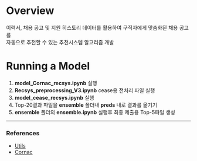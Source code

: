 # Overview

이력서, 채용 공고 및 지원 히스토리 데이터를 활용하여 구직자에게 맞춤화된 채용 공고를  
자동으로 추천할 수 있는 추천시스템 알고리즘 개발

# Running a Model
1. **model_Cornac_recsys.ipynb** 실행
2. **Recsys_preprocessing_V3.ipynb** cease용 전처리 파일 실행
3. **model_cease_recsys.ipynb** 실행
4. Top-20결과 파일을 **ensemble** 폴더내 **preds** 내로 결과를 옮기기
5. **ensemble** 폴더의 **ensemble.ipynb** 실행후 최종 제출용 Top-5파일 생성

* * *
### References
- [Utils](https://github.com/recommenders-team/recommenders/blob/main/recommenders/datasets/python_splitters.py)
- [Cornac](https://cornac.preferred.ai/)
